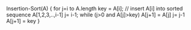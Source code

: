 Insertion-Sort(A)
{
 for j=i to A.length
     key = A[i];
     // insert A[i] into sorted sequence A[1,2,3,..,i-1]
     j= i-1;
     while (j>0 and A[j]>key)
         A[j+1] = A[j]
         j= j-1
     A[j+1] = key
}

